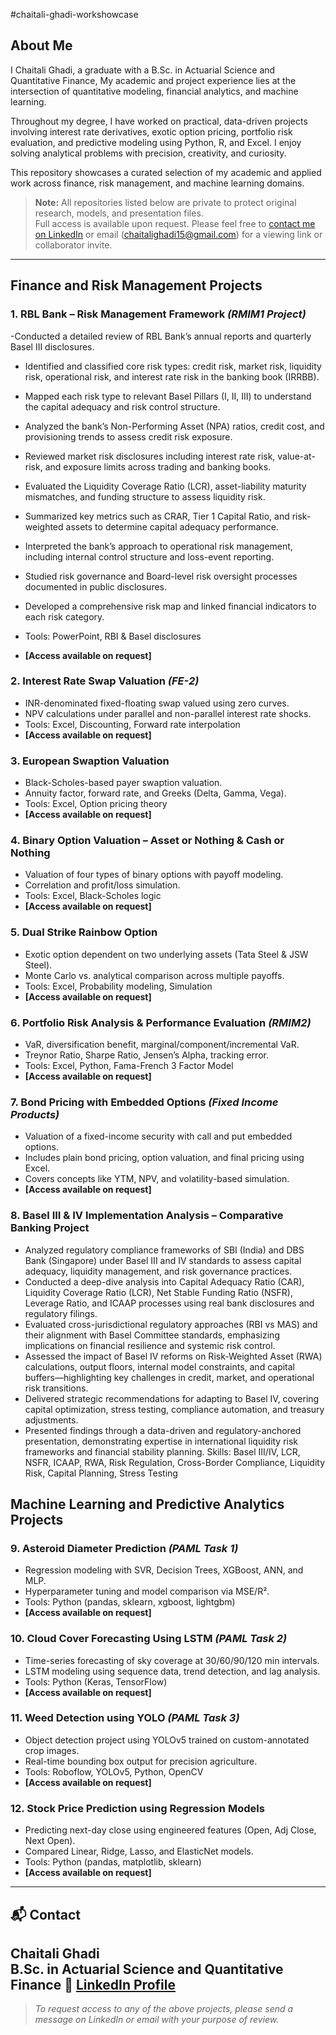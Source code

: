 #chaitali-ghadi-workshowcase


## About Me

I Chaitali Ghadi, a graduate with a B.Sc. in Actuarial Science and Quantitative Finance,
My academic and project experience lies at the intersection of quantitative modeling, financial analytics, and machine learning.

Throughout my degree, I have worked on practical, data-driven projects involving interest rate derivatives, exotic option pricing, portfolio risk evaluation, and predictive modeling using Python, R, and Excel. I enjoy solving analytical problems with precision, creativity, and curiosity.

This repository showcases a curated selection of my academic and applied work across finance, risk management, and machine learning domains.

> **Note:** All repositories listed below are private to protect original research, models, and presentation files.  
> Full access is available upon request. Please feel free to [contact me on LinkedIn](https://www.linkedin.com/in/chaitali-ghadi-apr15) or email (chaitalighadi15@gmail.com) for a viewing link or collaborator invite.

---

## Finance and Risk Management Projects

### 1. RBL Bank – Risk Management Framework *(RMIM1 Project)*
-Conducted a detailed review of RBL Bank’s annual reports and quarterly Basel III disclosures.
- Identified and classified core risk types: credit risk, market risk, liquidity risk, operational risk, and interest rate risk in the banking book (IRRBB).
- Mapped each risk type to relevant Basel Pillars (I, II, III) to understand the capital adequacy and risk control structure.
- Analyzed the bank’s Non-Performing Asset (NPA) ratios, credit cost, and provisioning trends to assess credit risk exposure.
- Reviewed market risk disclosures including interest rate risk, value-at-risk, and exposure limits across trading and banking books.
- Evaluated the Liquidity Coverage Ratio (LCR), asset-liability maturity mismatches, and funding structure to assess liquidity risk.
- Summarized key metrics such as CRAR, Tier 1 Capital Ratio, and risk-weighted assets to determine capital adequacy performance.
- Interpreted the bank’s approach to operational risk management, including internal control structure and loss-event reporting.
- Studied risk governance and Board-level risk oversight processes documented in public disclosures.
- Developed a comprehensive risk map and linked financial indicators to each risk category.

- Tools: PowerPoint, RBI & Basel disclosures
- **[Access available on request]**

### 2. Interest Rate Swap Valuation *(FE-2)*
- INR-denominated fixed-floating swap valued using zero curves.
- NPV calculations under parallel and non-parallel interest rate shocks.
- Tools: Excel, Discounting, Forward rate interpolation
- **[Access available on request]**

### 3. European Swaption Valuation
- Black-Scholes-based payer swaption valuation.
- Annuity factor, forward rate, and Greeks (Delta, Gamma, Vega).
- Tools: Excel, Option pricing theory
- **[Access available on request]**

### 4. Binary Option Valuation – Asset or Nothing & Cash or Nothing
- Valuation of four types of binary options with payoff modeling.
- Correlation and profit/loss simulation.
- Tools: Excel, Black-Scholes logic
- **[Access available on request]**

### 5. Dual Strike Rainbow Option
- Exotic option dependent on two underlying assets (Tata Steel & JSW Steel).
- Monte Carlo vs. analytical comparison across multiple payoffs.
- Tools: Excel, Probability modeling, Simulation
- **[Access available on request]**

### 6. Portfolio Risk Analysis & Performance Evaluation *(RMIM2)*
- VaR, diversification benefit, marginal/component/incremental VaR.
- Treynor Ratio, Sharpe Ratio, Jensen’s Alpha, tracking error.
- Tools: Excel, Python, Fama-French 3 Factor Model
- **[Access available on request]**

### 7. Bond Pricing with Embedded Options *(Fixed Income Products)*
- Valuation of a fixed-income security with call and put embedded options.
- Includes plain bond pricing, option valuation, and final pricing using Excel.
- Covers concepts like YTM, NPV, and volatility-based simulation.
- **[Access available on request]**

###  8. Basel III & IV Implementation Analysis – Comparative Banking Project
-  Analyzed regulatory compliance frameworks of SBI (India) and DBS Bank (Singapore) under Basel III and IV standards to assess capital adequacy, liquidity management, and risk governance practices.
-  Conducted a deep-dive analysis into Capital Adequacy Ratio (CAR), Liquidity Coverage Ratio (LCR), Net Stable Funding Ratio (NSFR), Leverage Ratio, and ICAAP processes using real bank disclosures and regulatory filings.
-  Evaluated cross-jurisdictional regulatory approaches (RBI vs MAS) and their alignment with Basel Committee standards, emphasizing implications on financial resilience and systemic risk control.
-  Assessed the impact of Basel IV reforms on Risk-Weighted Asset (RWA) calculations, output floors, internal model constraints, and capital buffers—highlighting key challenges in credit, market, and operational risk transitions.
-  Delivered strategic recommendations for adapting to Basel IV, covering capital optimization, stress testing, compliance automation, and treasury adjustments.
-  Presented findings through a data-driven and regulatory-anchored presentation, demonstrating expertise in international liquidity risk frameworks and financial stability planning.
Skills: Basel III/IV, LCR, NSFR, ICAAP, RWA, Risk Regulation, Cross-Border Compliance, Liquidity Risk, Capital Planning, Stress Testing

##  Machine Learning and Predictive Analytics Projects

### 9. Asteroid Diameter Prediction *(PAML Task 1)*
- Regression modeling with SVR, Decision Trees, XGBoost, ANN, and MLP.
- Hyperparameter tuning and model comparison via MSE/R².
- Tools: Python (pandas, sklearn, xgboost, lightgbm)
- **[Access available on request]**

### 10. Cloud Cover Forecasting Using LSTM *(PAML Task 2)*
- Time-series forecasting of sky coverage at 30/60/90/120 min intervals.
- LSTM modeling using sequence data, trend detection, and lag analysis.
- Tools: Python (Keras, TensorFlow)
- **[Access available on request]**

### 11. Weed Detection using YOLO *(PAML Task 3)*
- Object detection project using YOLOv5 trained on custom-annotated crop images.
- Real-time bounding box output for precision agriculture.
- Tools: Roboflow, YOLOv5, Python, OpenCV
- **[Access available on request]**

### 12. Stock Price Prediction using Regression Models
- Predicting next-day close using engineered features (Open, Adj Close, Next Open).
- Compared Linear, Ridge, Lasso, and ElasticNet models.
- Tools: Python (pandas, matplotlib, sklearn)
- **[Access available on request]**

---

## 📬 Contact

**Chaitali Ghadi**  
B.Sc. in Actuarial Science and Quantitative Finance 
🔗 [LinkedIn Profile](www.linkedin.com/in/chaitali-ghadi-apr15)  
---

> *To request access to any of the above projects, please send a message on LinkedIn or email with your purpose of review.*
